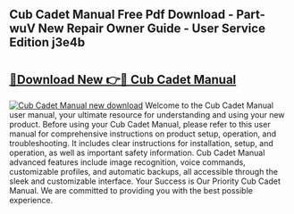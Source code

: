 ## Cub Cadet Manual Free Pdf Download - Part-wuV New Repair Owner Guide - User Service Edition j3e4b

# <h2><a href="http://bc34655.oget.top/?id=Cub+Cadet+Manual">🔗Download New 👉🔴 Cub Cadet Manual</a></h2>

[![Cub Cadet Manual new download](https://i.imgur.com/5g1atiW.png)](http://bc34655.oget.top/?id=Cub+Cadet+Manual)
Welcome to the Cub Cadet Manual user manual, your ultimate resource for understanding and using your new product. Before using your Cub Cadet Manual, please refer to this user manual for comprehensive instructions on product setup, operation, and troubleshooting. It includes clear instructions for installation, setup, and operation, as well as important safety information. Cub Cadet Manual advanced features include image recognition, voice commands, customizable profiles, and automatic backups, all accessible through the sleek and customizable interface. Your Success is Our Priority Cub Cadet Manual. We are committed to providing you with the best possible experience.
